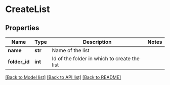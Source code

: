 # CreateList

## Properties
Name | Type | Description | Notes
------------ | ------------- | ------------- | -------------
**name** | **str** | Name of the list | 
**folder_id** | **int** | Id of the folder in which to create the list | 

[[Back to Model list]](../README.md#documentation-for-models) [[Back to API list]](../README.md#documentation-for-api-endpoints) [[Back to README]](../README.md)


